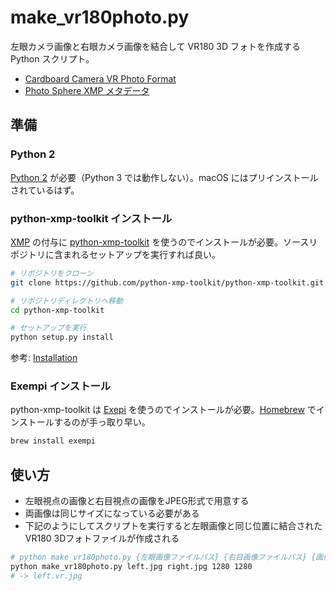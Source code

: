 # make_vr180photo.py

左眼カメラ画像と右眼カメラ画像を結合して VR180 3D フォトを作成する Python スクリプト。

* [Cardboard Camera VR Photo Format](https://developers.google.com/vr/reference/cardboard-camera-vr-photo-format)
* [Photo Sphere XMP メタデータ](https://developers.google.com/streetview/spherical-metadata)

## 準備

### Python 2

[Python 2](https://www.python.org) が必要（Python 3 では動作しない）。macOS にはプリインストールされているはず。

### python-xmp-toolkit インストール

[XMP](https://www.adobe.com/products/xmp.html) の付与に [python-xmp-toolkit](https://github.com/python-xmp-toolkit/python-xmp-toolkit) を使うのでインストールが必要。ソースリポジトリに含まれるセットアップを実行すれば良い。

```sh
# リポジトリをクローン
git clone https://github.com/python-xmp-toolkit/python-xmp-toolkit.git

# リポジトリディレクトリへ移動
cd python-xmp-toolkit

# セットアップを実行
python setup.py install
```

参考: [Installation](http://python-xmp-toolkit.readthedocs.io/en/latest/installation.html#python-xmp-toolkit)

### Exempi インストール

python-xmp-toolkit は [Exepi](https://libopenraw.freedesktop.org/wiki/Exempi/) を使うのでインストールが必要。[Homebrew](https://brew.sh/index_ja) でインストールするのが手っ取り早い。

```sh
brew install exempi
```

## 使い方

* 左眼視点の画像と右目視点の画像をJPEG形式で用意する
* 両画像は同じサイズになっている必要がある
* 下記のようにしてスクリプトを実行すると左眼画像と同じ位置に結合されたVR180 3Dフォトファイルが作成される

```sh
# python make_vr180photo.py {左眼画像ファイルパス} {右目画像ファイルパス} {画像幅(ピクセル)} {画像高さ(ピクセル)}
python make_vr180photo.py left.jpg right.jpg 1280 1280
# -> left.vr.jpg
```
